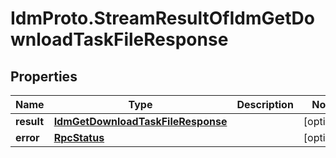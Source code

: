 # IdmProto.StreamResultOfIdmGetDownloadTaskFileResponse

## Properties

Name | Type | Description | Notes
------------ | ------------- | ------------- | -------------
**result** | [**IdmGetDownloadTaskFileResponse**](IdmGetDownloadTaskFileResponse.md) |  | [optional] 
**error** | [**RpcStatus**](RpcStatus.md) |  | [optional] 


